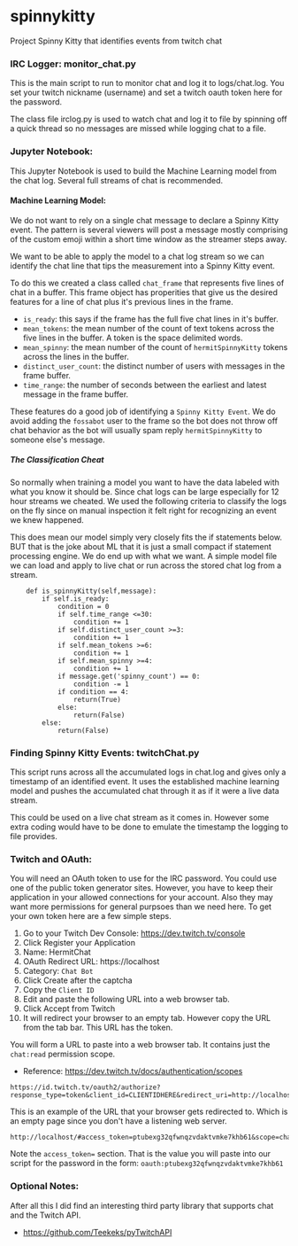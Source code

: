 # spinnykitty
Project Spinny Kitty that identifies events from twitch chat

### IRC Logger: monitor_chat.py

This is the main script to run to monitor chat and log it to logs/chat.log.
You set your twitch nickname (username) and set a twitch oauth token here for the password.

The class file irclog.py is used to watch chat and log it to file by spinning off a quick thread so no messages are missed while logging chat to a file.

### Jupyter Notebook:

This Jupyter Notebook is used to build the Machine Learning model from the chat log. Several full streams of chat is recommended.

#### Machine Learning Model:

We do not want to rely on a single chat message to declare a Spinny Kitty event. The pattern is several viewers will post a message mostly comprising of the custom emoji within a short time window as the streamer steps away.

We want to be able to apply the model to a chat log stream so we can identify the chat line that tips the measurement into a Spinny Kitty event.

To do this we created a class called `chat_frame` that represents five lines of chat in a buffer. This frame object has properities that give us the desired features for a line of chat plus it's previous lines in the frame.

* `is_ready`: this says if the frame has the full five chat lines in it's buffer.
* `mean_tokens`: the mean number of the count of text tokens across the five lines in the buffer. A token is the space delimited words.
* `mean_spinny`: the mean number of the count of `hermitSpinnyKitty` tokens across the lines in the buffer.
* `distinct_user_count`: the distinct number of users with messages in the frame buffer.
* `time_range`: the number of seconds between the earliest and latest message in the frame buffer.

These features do a good job of identifying a `Spinny Kitty Event`. We do avoid adding the `fossabot` user to the frame so the bot does not throw off chat behavior as the bot will usually spam reply `hermitSpinnyKitty` to someone else's message.

##### The Classification Cheat

So normally when training a model you want to have the data labeled with what you know it should be. Since chat logs can be large especially for 12 hour streams we cheated.  We used the following criteria to classify the logs on the fly since on manual inspection it felt right for recognizing an event we knew happened.

This does mean our model simply very closely fits the if statements below. BUT that is the joke about ML that it is just a small compact if statement processing engine. We do end up with what we want. A simple model file we can load and apply to live chat or run across the stored chat log from a stream.

```
    def is_spinnyKitty(self,message):
        if self.is_ready:
            condition = 0
            if self.time_range <=30:
                condition += 1
            if self.distinct_user_count >=3:
                condition += 1
            if self.mean_tokens >=6:
                condition += 1
            if self.mean_spinny >=4:
                condition += 1
            if message.get('spinny_count') == 0:
                condition -= 1
            if condition == 4:
                return(True)
            else:
                return(False)
        else:
            return(False)
```

### Finding Spinny Kitty Events: twitchChat.py

This script runs across all the accumulated logs in chat.log and gives only a timestamp of an identified event.
It uses the established machine learning model and pushes the accumulated chat through it as if it were a live data stream.

This could be used on a live chat stream as it comes in. However some extra coding would have to be done to emulate the timestamp the logging to file provides.

### Twitch and OAuth:

You will need an OAuth token to use for the IRC password. You could use one of the public token generator sites. However, you have to keep their application in your allowed connections for your account. Also they may want more permissions for general purpsoes than we need here. To get your own token here are a few simple steps.

1. Go to your Twitch Dev Console: https://dev.twitch.tv/console
1. Click Register your Application
1. Name: HermitChat
1. OAuth Redirect URL: https://localhost
1. Category: `Chat Bot`
1. Click Create after the captcha
1. Copy the `Client ID`
1. Edit and paste the following URL into a web browser tab.
1. Click Accept from Twitch 
1. It will redirect your browser to an empty tab. However copy the URL from the tab bar. This URL has the token.

You will form a URL to paste into a web browser tab. It contains just the `chat:read` permission scope. 
* Reference: https://dev.twitch.tv/docs/authentication/scopes

```
https://id.twitch.tv/oauth2/authorize?response_type=token&client_id=CLIENTIDHERE&redirect_uri=http://localhost&scope=chat%3Aread&state=c3ab8aa609ea11e793ae92361f002671
```

This is an example of the URL that your browser gets redirected to. Which is an empty page since you don't have a listening web server.
```
http://localhost/#access_token=ptubexg32qfwnqzvdaktvmke7khb61&scope=chat%3Aread&state=c3ab8aa609ea11e793ae92361f002671&token_type=bearer
```

Note the `access_token=` section. That is the value you will paste into our script for the password in the form:
`oauth:ptubexg32qfwnqzvdaktvmke7khb61`

### Optional Notes:

After all this I did find an interesting third party library that supports chat and the Twitch API. 
* https://github.com/Teekeks/pyTwitchAPI


